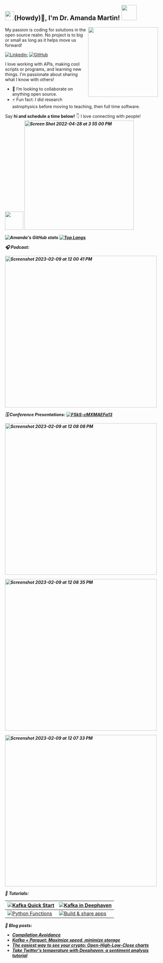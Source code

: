 

<h2><img src="https://user-images.githubusercontent.com/51727488/163687478-12a477e7-b398-4284-b7b3-aeb7b554fe08.png" width="30"/>(Howdy)👋, I'm Dr. Amanda Martin! <img src="https://user-images.githubusercontent.com/51727488/163687621-0c62a7af-ef82-4b1b-ab49-44b72579781c.gif" width="50"></h2>
<img align='right' src="https://user-images.githubusercontent.com/51727488/163687174-76db7d91-e43c-4d7d-9c65-852f82700198.png" width="230">

My passion is coding for solutions in the open source realm. No project is to big or small as long as it helps move us forward!

[![Linkedin: ](https://img.shields.io/badge/-DrAmandaLMartin-blue?style=flat-square&logo=Linkedin&logoColor=white&link=https://www.linkedin.com/in/dr-amanda-martin-69350067/)](https://www.linkedin.com/in/dr-amanda-martin-69350067/)
[![GitHub](https://img.shields.io/github/followers/hythloda?label=follow&style=social)](https://github.com/Hythloda)



I love working with APIs, making cool scripts or programs, and learning new things. I'm passionate about sharing what I know with others!

- 👯 I’m looking to collaborate on anything open source. 
- ⚡ Fun fact: I did research astrophysics before moving to teaching, then full time software.



 Say <b>hi and schedule a time below!</b> 👇 I love connecting with people! <br>
  <img src="https://media.giphy.com/media/LnQjpWaON8nhr21vNW/giphy.gif" width="60"> <em><b>
 <a href="https://calendar.app.google/YVPMauG1FfD1SeYW9" target="_blank">
 <img width="360" alt="Screen Shot 2022-04-28 at 3 55 00 PM" src="https://user-images.githubusercontent.com/51727488/165834891-ddb007f8-6dc3-4f4a-8c71-83d046f390f6.png"></a>
 

 ![Amanda's GitHub stats](https://github-readme-stats.vercel.app/api?username=hythloda&count_private=true&show_icons=true&theme=radical)  [![Top Langs](https://github-readme-stats.vercel.app/api/top-langs/?username=hythloda&layout=compact&count_private=true&show_icons=true&theme=radical&langs_count=8)](https://github.com/hythloda/github-readme-stats) 

 🎧 Podcast:
 
 [<img width="500" alt="Screenshot 2023-02-09 at 12 00 41 PM" src="https://user-images.githubusercontent.com/51727488/217884911-a340111c-7d74-4a30-8ae1-86ea6e0fdb4e.png">](https://bootifulpodcast.fm/#/episodes/c06c42ae-54da-47ce-a183-fb588e78f408 )

 
 🗓️ Conference Presentations:
 [![FSkS-cMXMAEFa13](https://user-images.githubusercontent.com/51727488/217886156-783b0676-a3d9-4572-9613-97e31f0dee09.jpg)](https://www.youtube.com/watch?v=BWpyGj10JAY)

[<img width="500" alt="Screenshot 2023-02-09 at 12 08 08 PM" src="https://user-images.githubusercontent.com/51727488/217886677-4adf062e-0129-4591-b9ef-d8fbca4c1a47.png">](https://www.youtube.com/watch?v=sUgSIvLHZA4)

 [<img width="500" alt="Screenshot 2023-02-09 at 12 08 35 PM" src="https://user-images.githubusercontent.com/51727488/217886788-52c5028b-2888-40aa-98d5-29d7387208a4.png">](https://www.youtube.com/watch?v=HbxFpKCd_3g)


 [<img width="500" alt="Screenshot 2023-02-09 at 12 07 33 PM" src="https://user-images.githubusercontent.com/51727488/217886547-92a0c34a-757f-49ae-9779-09be51e5ae06.png">](https://www.youtube.com/watch?v=h3bYBfDGz2Q)

🎥 Tutorials:

|[![Kafka Quick Start](https://img.youtube.com/vi/B71gU1sARI8/0.jpg)](https://www.youtube.com/watch?v=B71gU1sARI8 "Kafka Quick Start")  | [![Kafka in Deephaven](https://img.youtube.com/vi/7SGM6Utsw1E/0.jpg)](https://www.youtube.com/watch?v=7SGM6Utsw1E "Kafka in Deephaven")  |
 | ------------- | ------------- |
| [![Python Functions](https://img.youtube.com/vi/rAFxiZ71EGo/0.jpg)](https://www.youtube.com/watch?v=rAFxiZ71EGo "Python Functions")  | [![Build & share apps](https://img.youtube.com/vi/VwReH2tl4Zg/0.jpg)](https://www.youtube.com/watch?v=VwReH2tl4Zg "Build & share apps") |


 📖 Blog posts:
- [Compilation Avoidance](https://blog.gradle.org/compilation-avoidance)
- [Kafka + Parquet: Maximize speed, minimize storage](https://deephaven.io/blog/2022/02/22/kafka-parquet/)
- [The easiest way to see your crypto: Open-High-Low-Close charts](https://deephaven.io/blog/2022/02/03/finnhub/)
- [Take Twitter's temperature with Deephaven: a sentiment analysis tutorial](https://deephaven.io/blog/2022/01/11/twitter-sentiment/)

<!--
**hythloda/hythloda** is a ✨ _special_ ✨ repository because its `README.md` (this file) appears on your GitHub profile.

Here are some ideas to get you started:

- 🔭 I’m currently working on ...
- 🌱 I’m currently learning ...
- 👯 I’m looking to collaborate on ...
- 🤔 I’m looking for help with ...
- 💬 Ask me about ...
- 📫 How to reach me: ...
- 😄 Pronouns: ...
- ⚡ Fun fact: ...
-->
